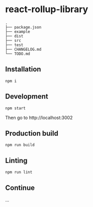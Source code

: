 # react-rollup-library
```
.
├── package.json
├── example
├── dist
├── src
├── test
├── CHANGELOG.md
└── TODO.md

```

## Installation

`npm i`

## Development

`npm start`

Then go to http://localhost:3002

## Production build

`npm run build`

## Linting

`npm run lint`
## Continue

 ...

